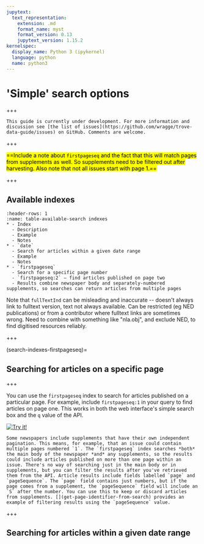 ```yaml
---
jupytext:
  text_representation:
    extension: .md
    format_name: myst
    format_version: 0.13
    jupytext_version: 1.15.2
kernelspec:
  display_name: Python 3 (ipykernel)
  language: python
  name: python3
---
```


# 'Simple' search options

+++

```{attention}
This guide is currently under development. For more information and discussion see [the list of issues](https://github.com/wragge/trove-data-guide/issues) on GitHub. Comments are welcome.
```

+++

<mark>==Include a note about `firstpageseq` and the fact that this will match pages from supplements as well. So supplements need to be filtered out after harvesting. Also note that not all issues start with page 1.==</mark>

+++

## Available indexes

```{list-table} Available search indexes
:header-rows: 1
:name: table-available-search indexes
* - Index
  - Description
  - Example
  - Notes
* - `date`
  - Search for articles within a given date range
  - Example
  - Notes
* - `firstpageseq`
  - Search for a specific page number
  - `firstpageseq:2` – find articles published on page two
  - Results combine newspaper body and separately-numbered supplements, so searches can return articles from multiple pages
```

Note that `fullTextInd` can be misleading and inaccurate -- doesn't always link to fulltext version, text not always available. Can be restricted (eg NED publications) or from a contributor where fulltext links are sometimes wrong. Need to combine with something like "nla.obj", and exclude NED, to find digitised resources reliably.


+++

(search-indexes-firstpageseq)=
## Searching for articles on a specific page

+++

You can use the `firstpageseq` index to search for articles published on a particular page. For example, include `firstpageseq:1` in your query to find articles on page one. This works in both the web interface's simple search box and the `q` value of the API.

[![Try it!](https://troveconsole.herokuapp.com/static/img/try-trove-api-console.svg)](https://troveconsole.herokuapp.com/v3/?url=https%3A//api.trove.nla.gov.au/v3/result%3Fq%3Dfirstpageseq%3A1%26category%3Dnewspaper%26encoding%3Djson&comment=)

```{warning}
Some newspapers include supplements that have their own independent pagination. This means, for example, that an issue could contain multiple pages numbered `1`. The `firstpageseq` index searches *both* the main body of the newspaper *and* any supplements, so the results could include articles published on more than one page within an issue. There's no way of searching just in the main body or in supplements, but you can filter the results after you've retrieved them from the API. Article results include fields labelled `page` and `pageSequence`. The `page` field contains just numbers, but if the page comes from a supplement, the `pageSequence` field will include an `S` after the number. You can use this to keep or discard articles from supplements. [](get-page-identifier-from-search) provides an example of filtering results using the `pageSequence` value.
```

+++

## Searching for articles within a given date range

```{code-cell} ipython3

```
